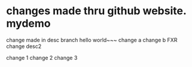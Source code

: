 changes made thru github website. 
mydemo
======

change made in desc branch
hello world~~~
change a
change b
FXR change
desc2

change 1
change 2
change 3
